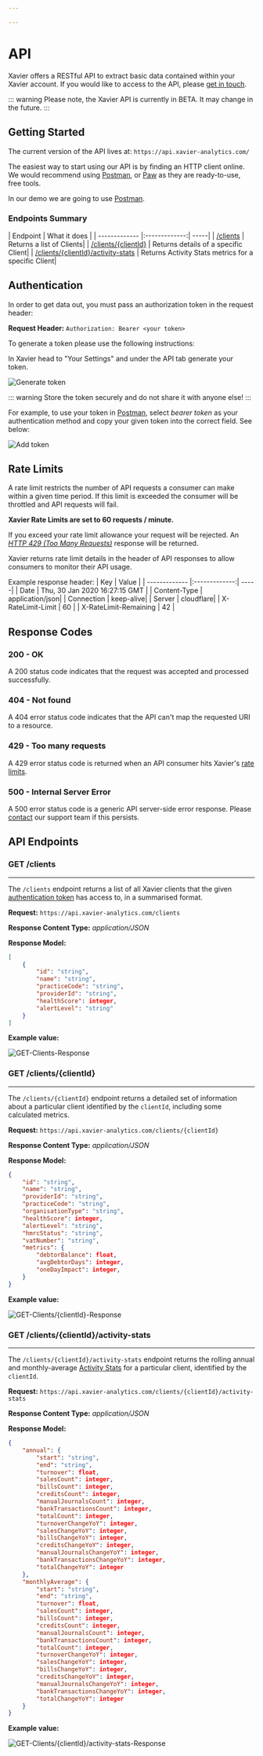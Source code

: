 ```yaml
---

---
```

# API

Xavier offers a RESTful API to extract basic data contained within your Xavier account. If you would like to access to the API, please [get in touch](/contact-us.html).

::: warning
 Please note, the Xavier API is currently in BETA. It may change in the future.
:::

## Getting Started

The current version of the API lives at: ```https://api.xavier-analytics.com/```

The easiest way to start using our API is by finding an HTTP client online. We would recommend using <a href="https://www.getpostman.com/downloads/">Postman</a>, or <a href="https://paw.cloud/">Paw</a> as they are ready-to-use, free tools.

In our demo we are going to use <a href="https://www.getpostman.com/downloads/">Postman</a>.

<!-- ### Versions:

| Versions        | Release Date   | Changes  |
| ------------- |:-------------:| -----|
| version 1.0 BETA      | 07/01/2020 | Initial deployment | -->

### Endpoints Summary

| Endpoint        | What it does   |
| ------------- |:-------------:| -----|
| [/clients](/api.html#get-clients) | Returns a list of Clients|
| [/clients/{clientId}](/api.html#get-clients-clientid) | Returns details of a specific Client|
| [/clients/{clientId}/activity-stats](/api.html#get-clients-clientid-activity-stats) | Returns Activity Stats metrics for a specific Client|

## Authentication

In order to get data out, you must pass an authorization token in the request header:

**Request Header:** ```Authorization: Bearer <your token>```

To generate a token please use the following instructions:

In Xavier head to "Your Settings" and under the API tab generate your token.

![Generate token](./images/api-token.png)

::: warning
Store the token securely and do not share it with anyone else!
:::

For example, to use your token in <a href="https://www.getpostman.com/downloads/">Postman</a>, select _bearer token_ as your authentication method and copy your given token into the correct field. See below:

![Add token](./images/token-postman.png)

## Rate Limits

A rate limit restricts the number of API requests a consumer can make within a given time period. If this limit is exceeded the consumer will be throttled and API requests will fail.

**Xavier Rate Limits are set to 60 requests / minute.**

If you exceed your rate limit allowance your request will be rejected. An *<a href="#_429-too-many-requests">HTTP 429 (Too Many Requests)</a>* response will be returned.

Xavier returns rate limit details in the header of API responses to allow consumers to monitor their API usage.

Example response header:
| Key        | Value   |
| ------------- |:-------------:| -----|
| Date | Thu, 30 Jan 2020 16:27:15 GMT |
| Content-Type | application/json|
| Connection | keep-alive|
| Server | cloudflare|
| X-RateLimit-Limit | 60 |
| X-RateLimit-Remaining | 42 |

## Response Codes

### 200 - OK
A 200 status code indicates that the request was accepted and processed successfully.

### 404 - Not found
A 404 error status code indicates that the API can't map the requested URI to a resource.

### 429 - Too many requests
A 429 error status code is returned when an API consumer hits Xavier's [rate limits](/api.html#rate-limits).

### 500 - Internal Server Error
A 500 error status code is a generic API server-side error response. Please [contact](/contact-us.html) our support team if this persists.


## API Endpoints

### GET /clients
***

The `/clients` endpoint returns a list of all Xavier clients that the given [authentication token](/api.html#authentication) has access to, in a summarised format.

**Request:** ```https://api.xavier-analytics.com/clients```

**Response Content Type:** *application/JSON*

**Response Model:**

```json
[
    {
        "id": "string",
        "name": "string",
        "practiceCode": "string",
        "providerId": "string",
        "healthScore": integer,
        "alertLevel": "string"
    }
]
```
**Example value:**

![GET-Clients-Response](./images/clients-response.png)

### GET /clients/{clientId}
***

The `/clients/{clientId}` endpoint returns a detailed set of information about a particular client identified by the `clientId`, including some calculated metrics.

**Request:** ```https://api.xavier-analytics.com/clients/{clientId}```

**Response Content Type:** *application/JSON*

**Response Model:**

```json
{
    "id": "string",
    "name": "string",
    "providerId": "string",
    "practiceCode": "string",
    "organisationType": "string",
    "healthScore": integer,
    "alertLevel": "string",
    "hmrcStatus": "string",
    "vatNumber": "string",
    "metrics": {
        "debtorBalance": float,
        "avgDebtorDays": integer,
        "oneDayImpact": integer,
    }
}
```
**Example value:**

![GET-Clients/{clientId}-Response](./images/client-response.png)

### GET /clients/{clientId}/activity-stats
***

The `/clients/{clientId}/activity-stats` endpoint returns the rolling annual and monthly-average [Activity Stats](/insights.html#activity-stats) for a particular client, identified by the `clientId`.

**Request:** ```https://api.xavier-analytics.com/clients/{clientId}/activity-stats```

**Response Content Type:** *application/JSON*

**Response Model:**

```json
{
    "annual": {
        "start": "string",
        "end": "string",
        "turnover": float,
        "salesCount": integer,
        "billsCount": integer,
        "creditsCount": integer,
        "manualJournalsCount": integer,
        "bankTransactionsCount": integer,
        "totalCount": integer,
        "turnoverChangeYoY": integer,
        "salesChangeYoY": integer,
        "billsChangeYoY": integer,
        "creditsChangeYoY": integer,
        "manualJournalsChangeYoY": integer,
        "bankTransactionsChangeYoY": integer,
        "totalChangeYoY": integer
    },
    "monthlyAverage": {
        "start": "string",
        "end": "string",
        "turnover": float,
        "salesCount": integer,
        "billsCount": integer,
        "creditsCount": integer,
        "manualJournalsCount": integer,
        "bankTransactionsCount": integer,
        "totalCount": integer,
        "turnoverChangeYoY": integer,
        "salesChangeYoY": integer,
        "billsChangeYoY": integer,
        "creditsChangeYoY": integer,
        "manualJournalsChangeYoY": integer,
        "bankTransactionsChangeYoY": integer,
        "totalChangeYoY": integer
    }
}
```

**Example value:**

![GET-Clients/{clientId}/activity-stats-Response](./images/activity-stats-response.png)
